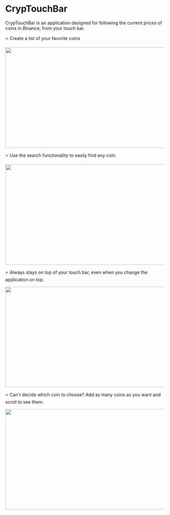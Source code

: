 # CrypTouchBar

CrypTouchBar is an application designed for following the current prices of coins in Binance, from your touch bar.

:star: Create a list of your favorite coins 

<img src="https://user-images.githubusercontent.com/36786266/115020474-4f3ad880-9ec3-11eb-84fb-acad9718cd4d.gif" width="774" height="318"/>


:star: Use the search functionality to easily find any coin.

<img src="https://user-images.githubusercontent.com/36786266/115020454-4944f780-9ec3-11eb-9813-25ad868b1e84.gif" width="774" height="318"/>


:star: Always stays on top of your touch bar, even when you change the application on top.

<img src="https://user-images.githubusercontent.com/36786266/115020341-24508480-9ec3-11eb-851a-74d5282f9867.gif" width="774" height="318"/>


:star: Can't decide which coin to choose? Add as many coins as you want and scroll to see them.

<img src="https://user-images.githubusercontent.com/36786266/115020463-4c3fe800-9ec3-11eb-86ab-86dc1a91dd21.gif" width="774" height="318"/>

